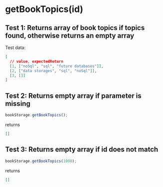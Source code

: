 # **getBookTopics(id)**

## Test 1: Returns array of book topics if topics found, otherwise returns an empty array

Test data:

```json
[
  // value, expectedReturn
  [1, ["noSql", "sql", "future databases"]],
  [2, ["data storages", "sql", "noSql"]],
  [3, []]
]
```

## Test 2: Returns empty array if parameter is missing

```js
bookStorage.getBookTopics();
```

returns

```json
[]
```

## Test 3: Returns empty array if id does not match

```js
bookStorage.getBookTopics(1000);
```

returns

```json
[]
```
